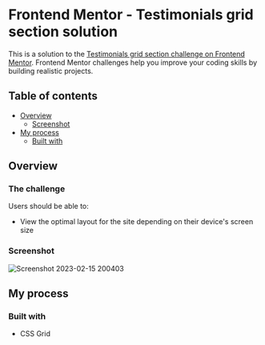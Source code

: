 # Frontend Mentor - Testimonials grid section solution

This is a solution to the [Testimonials grid section challenge on Frontend Mentor](https://www.frontendmentor.io/challenges/testimonials-grid-section-Nnw6J7Un7). Frontend Mentor challenges help you improve your coding skills by building realistic projects. 

## Table of contents

- [Overview](#overview)
  - [Screenshot](#screenshot)
- [My process](#my-process)
  - [Built with](#built-with)


## Overview

### The challenge

Users should be able to:

- View the optimal layout for the site depending on their device's screen size

### Screenshot

![Screenshot 2023-02-15 200403](https://user-images.githubusercontent.com/78274961/219114876-d3733681-8e6e-4da5-b384-207e41ae8c6e.jpg)


## My process

### Built with

- CSS Grid


